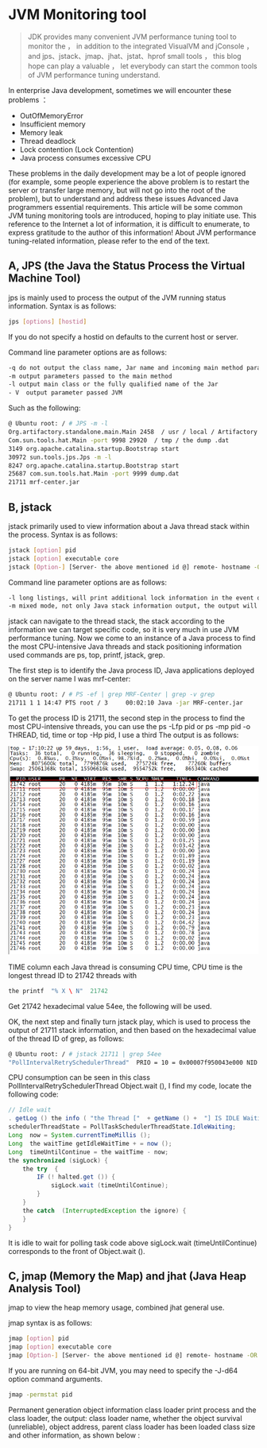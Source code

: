 # JVM Monitoring tool


>JDK provides many convenient JVM performance tuning tool to monitor the ， in addition to the integrated VisualVM and jConsole ， and jps、jstack、jmap、jhat、jstat、hprof small tools ， this blog hope can play a valuable ， let everybody can start the common tools of JVM performance tuning understand.

In enterprise Java development, sometimes we will encounter these problems ：

* OutOfMemoryError
* Insufficient memory
* Memory leak
* Thread deadlock
* Lock contention (Lock Contention)
* Java process consumes excessive CPU

These problems in the daily development may be a lot of people ignored (for example, some people experience the above problem is to restart the server or transfer large memory, but will not go into the root of the problem), but to understand and address these issues Advanced Java programmers essential requirements. This article will be some common JVM tuning monitoring tools are introduced, hoping to play initiate use. This reference to the Internet a lot of information, it is difficult to enumerate, to express gratitude to the author of this information! About JVM performance tuning-related information, please refer to the end of the text.


## A, JPS (the Java the Status Process the Virtual Machine Tool)      

jps is mainly used to process the output of the JVM running status information. Syntax is as follows:

```bash
jps [options] [hostid]
```

If you do not specify a hostid on defaults to the current host or server.

Command line parameter options are as follows:

```bash
-q do not output the class name, Jar name and incoming main method parameters
-m output parameters passed to the main method
-l output main class or the fully qualified name of the Jar
- V  output parameter passed JVM
```

Such as the following:

```bash
@ Ubuntu root: / # JPS -m -l
Org.artifactory.standalone.main.Main 2458  / usr / local / Artifactory 2- .2.5 / etc / Jetty .xml
Com.sun.tools.hat.Main -port 9998 29920  / tmp / the dump .dat
3149 org.apache.catalina.startup.Bootstrap start
30972 sun.tools.jps.Jps -m -l
8247 org.apache.catalina.startup.Bootstrap start
25687 com.sun.tools.hat.Main -port 9999 dump.dat
21711 mrf-center.jar
```


## B, jstack

jstack primarily used to view information about a Java thread stack within the process. Syntax is as follows:

```bash
jstack [option] pid
jstack [option] executable core
jstack [Option-] [Server- the above mentioned id @] remote- hostname -OR & lt-IP
```

Command line parameter options are as follows:

```bash
-l long listings, will print additional lock information in the event of a deadlock can be used to observe jstack -l pid lock holdings
-m mixed mode, not only Java stack information output, the output will be C / C ++ stack information (such as Native Method)
```

jstack can navigate to the thread stack, the stack according to the information we can target specific code, so it is very much in use JVM performance tuning. Now we come to an instance of a Java process to find the most CPU-intensive Java threads and stack positioning information used commands are ps, top, printf, jstack, grep.

The first step is to identify the Java process ID, Java applications deployed on the server name I was mrf-center:

```bash
@ Ubuntu root: / # PS -ef | grep MRF-Center | grep -v grep
21711 1 1 14:47 PTS root / 3     00:02:10 Java -jar MRF-center.jar
```

To get the process ID is 21711, the second step in the process to find the most CPU-intensive threads, you can use the ps -Lfp pid or ps -mp pid -o THREAD, tid, time or top -Hp pid, I use a third The output is as follows:

![](170402_A57i_111708.png)

TIME column each Java thread is consuming CPU time, CPU time is the longest thread ID to 21742 threads with

```java
the printf  "% X \ N"  21742
```

Get 21742 hexadecimal value 54ee, the following will be used.    

OK, the next step and finally turn jstack play, which is used to process the output of 21711 stack information, and then based on the hexadecimal value of the thread ID of grep, as follows:

```bash
@ Ubuntu root: / # jstack 21711 | grep 54ee
"PollIntervalRetrySchedulerThread"  PRIO = 10 = 0x00007f950043e000 NID TID = 0x54ee  in  the Object.wait () [0x00007f94c6eda000]
```

CPU consumption can be seen in this class PollIntervalRetrySchedulerThread Object.wait (), I find my code, locate the following code:
```java
// Idle wait
. getLog () the info ( "the Thread ["  + getName () +  "] IS IDLE Waiting ..." );
schedulerThreadState = PollTaskSchedulerThreadState.IdleWaiting;
Long  now = System.currentTimeMillis ();
Long  the waitTime getIdleWaitTime + = now ();
Long  timeUntilContinue = the waitTime - now;
the synchronized (sigLock) {
    the try  {
        IF (! halted.get ()) {
            sigLock.wait (timeUntilContinue);
        }
    } 
    the catch  (InterruptedException the ignore) {
    }
}
```

It is idle to wait for polling task code above sigLock.wait (timeUntilContinue) corresponds to the front of Object.wait ().


## C, jmap (Memory the Map) and jhat (Java Heap Analysis Tool)

jmap to view the heap memory usage, combined jhat general use.

jmap syntax is as follows:

```bash
jmap [option] pid
jmap [option] executable core
jmap [Option-] [Server- the above mentioned id @] remote- hostname -OR & lt-IP
```

If you are running on 64-bit JVM, you may need to specify the -J-d64 option command arguments.

```bash
jmap -permstat pid
```

Permanent generation object information class loader print process and the class loader, the output: class loader name, whether the object survival (unreliable), object address, parent class loader has been loaded class size and other information, as shown below :